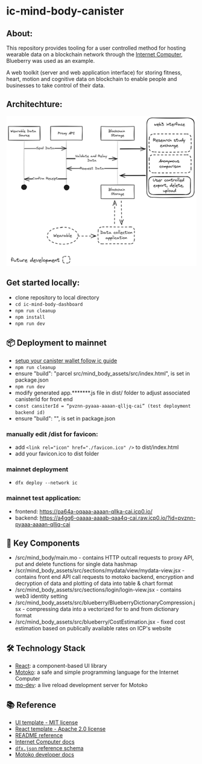 # ic-mind-body-canister

## About:
This repository provides tooling for a user controlled method for hosting wearable data on a blockchain network through the [Internet Computer](https://internetcomputer.org), Blueberry was used as an example.

A web toolkit (server and web application interface) for storing fitness, heart, motion and cognitive data on blockchain to enable people and businesses to take control of their data.

## Architechture:

![ICP-mind-body](arch/20240105-icp-mind-body-arch.jpg)

## Get started locally:

* clone repository to local directory
* `cd ic-mind-body-dashboard`
* `npm run cleanup`
* `npm install`
* `npm run dev`

## 📦 Deployment to mainnet

* [setup your canister wallet follow ic guide](https://internetcomputer.org/docs/current/developer-docs/setup/deploy-mainnet)
* `npm run cleanup`
* ensure "build": "parcel src/mind_body_assets/src/index.html", is set in package.json
* `npm run dev`
* modify generated app.*******.js file in dist/ folder to adjust associated canisterId for front end
* `const cansiterId = “pvznn-pyaaa-aaaan-qlljq-cai” (test deployment backend id)`
* ensure "build": "", is set in package.json

### manually edit /dist for favicon:
* add `<link rel="icon" href="./favicon.ico" />` to dist/index.html
* add your favicon.ico to dist folder

### mainnet deployment
* `dfx deploy --network ic`

### mainnet test application:
* frontend: https://pa64a-oqaaa-aaaan-qllka-cai.icp0.io/
* backend: https://a4gq6-oaaaa-aaaab-qaa4q-cai.raw.icp0.io/?id=pvznn-pyaaa-aaaan-qlljq-cai

## 🔑 Key Components
- /src/mind_body/main.mo - contains HTTP outcall requests to proxy API, put and delete functions for single data hashmap
- /scr/mind_body_assets/src/sections/mydata/view/mydata-view.jsx - contains front end API call requests to motoko backend, encryption and decryption of data and plotting of data into table & chart format
- /src/mind_body_assets/src/sections/login/login-view.jsx - contains web3 identity setting
- /src/mind_body_assets/src/blueberry/BlueberryDictionaryCompression.jsx - compressing data into a vectorized for to and from dictionary format
- /src/mind_body_assets/src/blueberry/CostEstimation.jsx - fixed cost estimation based on publically available rates on ICP's website

## 🛠️ Technology Stack

- [React](https://reactjs.org/): a component-based UI library
- [Motoko](https://github.com/dfinity/motoko#readme): a safe and simple programming language for the Internet Computer
- [mo-dev](https://github.com/dfinity/motoko-dev-server#readme): a live reload development server for Motoko

## 📚 Reference

- [UI template - MIT license](https://github.com/minimal-ui-kit/material-kit-react?ref=reactjsexample.com)
- [React template - Apache 2.0 license](https://github.com/krpeacock/dfx-template-react)
- [README reference](https://raw.githubusercontent.com/rvanasa/vite-react-motoko/main/README.md)
- [Internet Computer docs](https://internetcomputer.org/docs/current/developer-docs/ic-overview)
- [`dfx.json` reference schema](https://internetcomputer.org/docs/current/references/dfx-json-reference/)
- [Motoko developer docs](https://internetcomputer.org/docs/current/developer-docs/build/cdks/motoko-dfinity/motoko/)